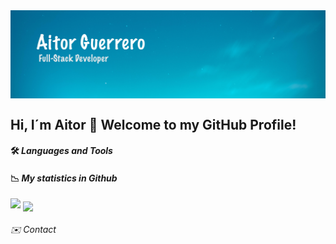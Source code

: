<img align='center' src="https://github.com/Aitorgb/Aitorgb/blob/main/images/bg-Aitor.jpg" alt="bg-Aitor" />


## Hi, I´m Aitor 👋 Welcome to my GitHub Profile!


<!--
**Aitorgb/Aitorgb** is a ✨ _special_ ✨ repository because its `README.md` (this file) appears on your GitHub profile.

Here are some ideas to get you started:

- 🔭 I’m currently working on ...
- 🌱 I’m currently learning ...
- 👯 I’m looking to collaborate on ...
- 🤔 I’m looking for help with ...
- 💬 Ask me about ...
- 📫 How to reach me: ...
- 😄 Pronouns: ...
- ⚡ Fun fact: ...
-->

#### 🛠 *Languages and Tools*

#### :chart_with_downwards_trend: *My statistics in Github*
<img src="https://github-readme-stats.vercel.app/api/top-langs/?username=Aitorgb&theme=prussian" />
<img align="center" src="https://github-readme-stats.vercel.app/api?username=Aitorgb&theme=prussian&show_icons=true" />

###### :envelope: *Contact*
